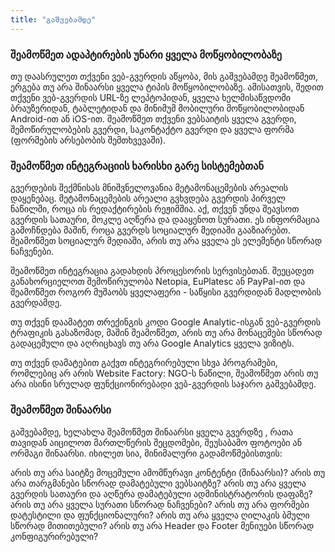 ```yaml
---
title: "გაშვებამდე"
---
```


### შეამოწმეთ ადაპტირების უნარი ყველა მოწყობილობაზე

თუ დაასრულეთ თქვენი ვებ-გვერდის აწყობა, მის გაშვებამდე შეამოწმეთ, ერგება თუ არა შინაარსი ყველა ტიპის მოწყობილობაზე.
ამისათვის, შედით თქვენი ვებ-გვერდის URL-ზე ლეპტოპიდან, ყველა ხელმისაწვდომი ბრაუზერიდან, ტაბლეტიდან და მინიმუმ მობილური
მოწყობილობიდან Android-ით ან iOS-ით. შეამოწმეთ თქვენი ვებსაიტის ყველა გვერდი, შემოწირულობების გვერდი, საკონტაქტო გვერდი
და ყველა ფორმა (ფორმების არსებობის შემთხვევაში).

### შეამოწმეთ ინტეგრაციის ხარისხი გარე სისტემებთან

გვერდების შექმნისას მნიშვნელოვანია მეტამონაცემების არეალის დაყენებაც. მეტამონაცემების არეალი გვხვდება გვერდის პირველ
ნაწილში, როცა ის რედაქტირების რეჟიმშია. აქ, თქვენ უნდა შეავსოთ გვერდის სათაური, მოკლე აღწერა და დააყენოთ სურათი. ეს
ინფორმაცია გამოჩნდება მაშინ, როცა გვერდს სოციალურ მედიაში გააზიარებთ. შეამოწმეთ სოციალურ მედიაში, არის თუ არა ყველა ეს
ელემენტი სწორად ნაჩვენები.

შეამოწმეთ ინტეგრაცია გადახდის პროცესორის სერვისებთან. შეეცადეთ განახორციელოთ შემოწირულობა Netopia, EuPlatesc ან
PayPal-ით და შეამოწმეთ როგორ მუშაობს ყველაფერი - საწყისი გვერდიდან მადლობის გვერდამდე.

თუ თქვენ დაამატეთ თრექინგის კოდი Google Analytic-ისგან ვებ-გვერდის ტრაფიკის გასაზომად, მაშინ შეამოწმეთ, არის თუ არა
მონაცემები სწორად გადაცემული და აღრიცხავს თუ არა Google Analytics ყველა ვიზიტს.

თუ თქვენ დამატებით გაქვთ ინტეგრირებული სხვა პროგრამები, რომლებიც არ არის Website Factory: NGO-ს ნაწილი, შეამოწმეთ არის
თუ არა ისინი სრულად ფუნქციონირებადი ვებ-გვერდის საჯარო გაშვებამდე.

### შეამოწმეთ შინაარსი

გაშვებამდე, ხელახლა შეამოწმეთ შინაარსი ყველა გვერდზე , რათა თავიდან აიცილოთ მართლწერის შეცდომები, შეუსაბამო ფოტოები ან
ორმაგი შინაარსი. იხილეთ სია, მინიმალური გადამოწმებისთვის:

არის თუ არა საიტზე მოცემული ამომწურავი კონტენტი (შინაარსი)?
არის თუ არა თარგმანები სწორად დამატებული ვებსაიტზე?
არის თუ არა ყველა გვერდის სათაური და აღწერა დამატებული ადმინისტრატორის დაფაზე?
არის თუ არა ყველა სურათი სწორად ნაჩვენები?
არის თუ არა ფორმები დატესტილი და ფუნქციონალური?
არის თუ არა ყველა ღილაკის ბმული სწორად მითითებული?
არის თუ არა Header და Footer მენიუები სწორად კონფიგურირებული?
